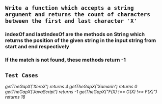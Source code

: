 ## `Write a function which accepts a string argument and returns the count of characters between the first and last character 'X'`

### indexOf and lastIndexOf are the methods on String which returns the position of the given string in the input string from start and end respectively


###  If the match is not found, these methods return -1

## `Test Cases`
*getTheGapX('XeroX') returns 4*
*getTheGapX('Xamarin') returns 0*
*getTheGapX('JavaScript') returns -1*
*getTheGapX("F(X) !== G(X) !== F(X)") returns 18*